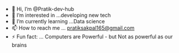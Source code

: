- 👋 Hi, I’m @Pratik-dev-hub
- 👀 I’m interested in ...developing new tech
- 🌱 I’m currently learning ...Data science
- 📫 How to reach me ... pratiksakpal165@gmail.com
- ⚡ Fun fact: ... Computers are Powerful - but Not as powerful as our brains

<!---
Pratik-dev-hub/Pratik-dev-hub is a ✨ special ✨ repository because its `README.md` (this file) appears on your GitHub profile.
You can click the Preview link to take a look at your changes.
--->
